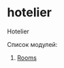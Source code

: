 # hotelier
Hotelier

Список модулей:
<MD>
1. [Rooms](https://github.com/plus100500/hotelier-rooms/README.md "Энциклопедия про web-dev")
